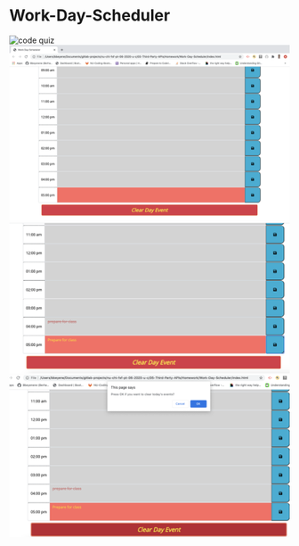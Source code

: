 # Work-Day-Scheduler

 ![code quiz](image/frontPage1.png)
 ![code quiz](image/frontPage2.png)
 ![code quiz](image/saved.png)
 ![code quiz](image/clear.png)